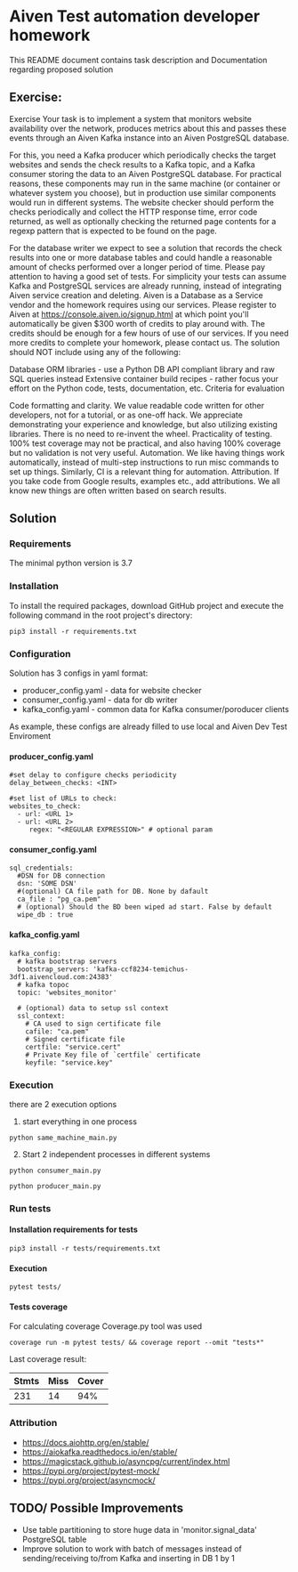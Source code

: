 # Aiven Test automation developer homework
This README document contains task description and Documentation regarding proposed solution
## Exercise:
Exercise
Your task is to implement a system that monitors website availability over the network, produces metrics about this and passes these events through an Aiven Kafka instance into an Aiven PostgreSQL database.

For this, you need a Kafka producer which periodically checks the target websites and sends the check results to a Kafka topic, and a Kafka consumer storing the data to an Aiven PostgreSQL database. For practical reasons, these components may run in the same machine (or container or whatever system you choose), but in production use similar components would run in different systems.
The website checker should perform the checks periodically and collect the HTTP response time, error code returned, as well as optionally checking the returned page contents for a regexp pattern that is expected to be found on the page.

For the database writer we expect to see a solution that records the check results into one or more database tables and could handle a reasonable amount of checks performed over a longer period of time.
Please pay attention to  having a good set of tests. For simplicity your tests can assume Kafka and PostgreSQL services are already running, instead of integrating Aiven service creation and deleting.
Aiven is a Database as a Service vendor and the homework requires using our services. Please register to Aiven at https://console.aiven.io/signup.html at which point you'll automatically be given $300 worth of credits to play around with. The credits should be enough for a few hours of use of our services. If you need more credits to complete your homework, please contact us.
The solution should NOT include using any of the following:

Database ORM libraries - use a Python DB API compliant library and raw SQL queries instead
Extensive container build recipes - rather focus your effort on the Python code, tests, documentation, etc.
Criteria for evaluation

Code formatting and clarity. We value readable code written for other developers, not for a tutorial, or as one-off hack.
We appreciate demonstrating your experience and knowledge, but also utilizing existing libraries. There is no need to re-invent the wheel.
Practicality of testing. 100% test coverage may not be practical, and also having 100% coverage but no validation is not very useful.
Automation. We like having things work automatically, instead of multi-step instructions to run misc commands to set up things. Similarly, CI is a relevant thing for automation.
Attribution. If you take code from Google results, examples etc., add attributions. We all know new things are often written based on search results.
## Solution
### Requirements
The minimal python version is 3.7

### Installation
To install the required packages, download GitHub project and execute the following command in the root project's directory:
```
pip3 install -r requirements.txt
```
### Configuration
Solution has 3 configs in yaml format:

* producer_config.yaml - data for website checker
* consumer_config.yaml - data for db writer
* kafka_config.yaml - common data for Kafka consumer/poroducer clients

As example, these configs are already filled to use local and Aiven Dev Test Enviroment

#### producer_config.yaml

```
#set delay to configure checks periodicity
delay_between_checks: <INT>

#set list of URLs to check:
websites_to_check:
  - url: <URL 1>
  - url: <URL 2>
     regex: "<REGULAR EXPRESSION>" # optional param
```

#### consumer_config.yaml

```
sql_credentials:
  #DSN for DB connection
  dsn: 'SOME DSN'
  #(optional) CA file path for DB. None by dafault
  ca_file : "pg_ca.pem"
  # (optional) Should the BD been wiped ad start. False by default
  wipe_db : true
 ```

#### kafka_config.yaml

```
kafka_config:
  # kafka bootstrap servers
  bootstrap_servers: 'kafka-ccf8234-temichus-3df1.aivencloud.com:24383'
  # kafka topoc
  topic: 'websites_monitor'

  # (optional) data to setup ssl context
  ssl_context:
    # CA used to sign certificate file
    cafile: "ca.pem"
    # Signed certificate file
    certfile: "service.cert"
    # Private Key file of `certfile` certificate
    keyfile: "service.key"
 ```


### Execution
there are 2 execution options

1. start everything in one process
```
python same_machine_main.py
```
2. Start 2 independent processes in different systems
```
python consumer_main.py
```

```
python producer_main.py
```

### Run tests
#### Installation requirements for tests
```
pip3 install -r tests/requirements.txt
```
#### Execution
```
pytest tests/
```
#### Tests coverage
For calculating coverage Coverage.py tool was used
```
coverage run -m pytest tests/ && coverage report --omit "tests*"
```
Last coverage result:

|Stmts|Miss|Cover|
|---  |--- |---  |
|231  |14  |94%  |
### Attribution
* https://docs.aiohttp.org/en/stable/
* https://aiokafka.readthedocs.io/en/stable/
* https://magicstack.github.io/asyncpg/current/index.html
* https://pypi.org/project/pytest-mock/
* https://pypi.org/project/asyncmock/
## TODO/ Possible Improvements
* Use table partitioning to store huge data in 'monitor.signal_data' PostgreSQL table
* Improve solution to work with batch of messages instead of sending/receiving to/from Kafka and inserting in DB 1 by 1